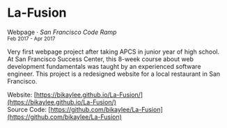 # La-Fusion

Webpage &middot; _San Francisco Code Ramp_ <br>
<small>Feb 2017 - Apr 2017</small>

Very first webpage project after taking APCS in junior year of high school. At San Francisco Success Center, this 8-week course about web development fundamentals was taught by an experienced software engineer. This project is a redesigned website for a local restaurant in San Francisco.

Website: [https://bikaylee.github.io/La-Fusion/](https://bikaylee.github.io/La-Fusion/) <br>
Source Code: [https://github.com/bikaylee/La-Fusion](https://github.com/bikaylee/La-Fusion)

